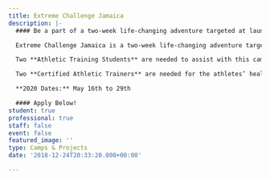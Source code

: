 ```yaml
---
title: Extreme Challenge Jamaica
description: |-
  #### Be a part of a two-week life-changing adventure targeted at launching movements of evangelism and discipleship on the universities in Jamaica!

  ​Extreme Challenge Jamaica is a two-week life-changing adventure targeted at launching AIA movements throughout Jamaica and the Caribbean. Join with 60+ American, Jamaican, and Caribbean athletes and learn how to take your relationship with God and your performance as an athlete to the next level!

  Two **Athletic Training Students** are needed to assist with this camp.

  Two **Certified Athletic Trainers** are needed for the athletes’ healthcare needs (minimum one week commitment).

  **2020 Dates:** May 16th to 29th

  #### Apply Below!
student: true
professional: true
staff: false
event: false
featured_image: ''
type: Camps & Projects
date: '2018-12-24T20:33:20.000+00:00'

---
```

